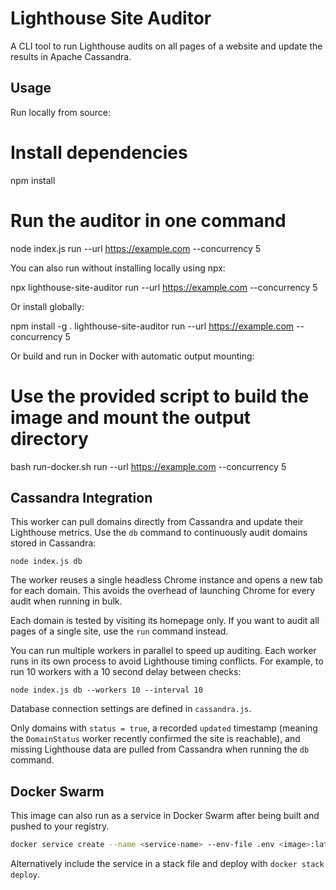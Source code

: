 # Lighthouse Site Auditor

A CLI tool to run Lighthouse audits on all pages of a website and update the results in Apache Cassandra.

## Usage

Run locally from source:

  # Install dependencies
  npm install

  # Run the auditor in one command
  node index.js run --url https://example.com --concurrency 5

You can also run without installing locally using npx:

  npx lighthouse-site-auditor run --url https://example.com --concurrency 5

Or install globally:

  npm install -g .
  lighthouse-site-auditor run --url https://example.com --concurrency 5

Or build and run in Docker with automatic output mounting:

  # Use the provided script to build the image and mount the output directory
  bash run-docker.sh run --url https://example.com --concurrency 5

## Cassandra Integration


This worker can pull domains directly from Cassandra and update their Lighthouse metrics.
Use the `db` command to continuously audit domains stored in Cassandra:

```
node index.js db
```

The worker reuses a single headless Chrome instance and opens a new tab for each
domain. This avoids the overhead of launching Chrome for every audit when
running in bulk.

Each domain is tested by visiting its homepage only. If you want to audit all
pages of a single site, use the `run` command instead.

You can run multiple workers in parallel to speed up auditing. Each worker runs
in its own process to avoid Lighthouse timing conflicts. For example, to run 10
workers with a 10 second delay between checks:

```
node index.js db --workers 10 --interval 10
```

Database connection settings are defined in `cassandra.js`.

Only domains with `status = true`, a recorded `updated` timestamp (meaning the
`DomainStatus` worker recently confirmed the site is reachable), and missing
Lighthouse data are pulled from Cassandra when running the `db` command.


## Docker Swarm

This image can also run as a service in Docker Swarm after being built and pushed to your registry.

```bash
docker service create --name <service-name> --env-file .env <image>:latest
```

Alternatively include the service in a stack file and deploy with `docker stack deploy`.
